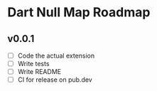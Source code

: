 # Dart Null Map Roadmap

## v0.0.1

- [ ] Code the actual extension
- [ ] Write tests
- [ ] Write README
- [ ] CI for release on pub.dev
